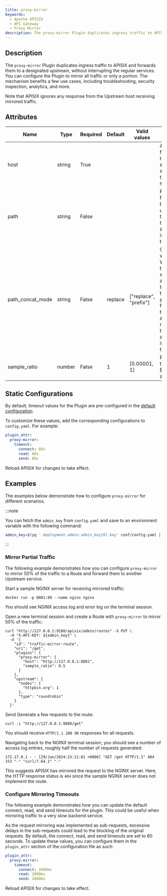 ```yaml
---
title: proxy-mirror
keywords:
  - Apache APISIX
  - API Gateway
  - Proxy Mirror
description: The proxy-mirror Plugin duplicates ingress traffic to APISIX and forwards them to a designated Upstream without interrupting the regular services.
---
```


<!--
#
# Licensed to the Apache Software Foundation (ASF) under one or more
# contributor license agreements.  See the NOTICE file distributed with
# this work for additional information regarding copyright ownership.
# The ASF licenses this file to You under the Apache License, Version 2.0
# (the "License"); you may not use this file except in compliance with
# the License.  You may obtain a copy of the License at
#
#     http://www.apache.org/licenses/LICENSE-2.0
#
# Unless required by applicable law or agreed to in writing, software
# distributed under the License is distributed on an "AS IS" BASIS,
# WITHOUT WARRANTIES OR CONDITIONS OF ANY KIND, either express or implied.
# See the License for the specific language governing permissions and
# limitations under the License.
#
-->

<head>
  <link rel="canonical" href="https://docs.api7.ai/hub/proxy-mirror" />
</head>

## Description

The `proxy-mirror` Plugin duplicates ingress traffic to APISIX and forwards them to a designated upstream, without interrupting the regular services. You can configure the Plugin to mirror all traffic or only a portion. The mechanism benefits a few use cases, including troubleshooting, security inspection, analytics, and more.

Note that APISIX ignores any response from the Upstream host receiving mirrored traffic.

## Attributes

| Name         | Type   | Required | Default | Valid values | Description                                                                                                               |
|--------------|--------|----------|---------|--------------|---------------------------------------------------------------------------------------------------------------------------|
| host         | string | True     |         |              | Address of the host to forward the mirrored traffic to. The address should contain the scheme but without the path, such as `http://127.0.0.1:8081`.  |
| path         | string | False    |         |              | Path of the host to forward the mirrored traffic to. If unspecified, default to the current URI path of the route. Not applicable if the Plugin is mirroring gRPC traffic.    |
| path_concat_mode | string | False   |   replace     | ["replace", "prefix"]       | Concatenation mode when `path` is specified. When set to `replace`, the configured `path` would be directly used as the path of the host to forward the mirrored traffic to. When set to `prefix`, the path to forward to would be the configured `path`, appended by the requested URI path of the route. Not applicable if the Plugin is mirroring gRPC traffic.  |
| sample_ratio | number | False    | 1       | [0.00001, 1] |  Ratio of the requests that will be mirrored. By default, all traffic are mirrored.                         |

## Static Configurations

By default, timeout values for the Plugin are pre-configured in the [default configuration](https://github.com/apache/apisix/blob/master/apisix/cli/config.lua).

To customize these values, add the corresponding configurations to `config.yaml`. For example:

```yaml
plugin_attr:
  proxy-mirror:
    timeout:
      connect: 60s
      read: 60s
      send: 60s
```

Reload APISIX for changes to take effect.

## Examples

The examples below demonstrate how to configure `proxy-mirror` for different scenarios.

:::note

You can fetch the `admin_key` from `config.yaml` and save to an environment variable with the following command:

```bash
admin_key=$(yq '.deployment.admin.admin_key[0].key' conf/config.yaml | sed 's/"//g')
```

:::

### Mirror Partial Traffic

The following example demonstrates how you can configure `proxy-mirror` to mirror 50% of the traffic to a Route and forward them to another Upstream service.

Start a sample NGINX server for receiving mirrored traffic:

```shell
docker run -p 8081:80 --name nginx nginx
```

You should see NGINX access log and error log on the terminal session.

Open a new terminal session and create a Route with `proxy-mirror` to mirror 50% of the traffic:

```shell
curl "http://127.0.0.1:9180/apisix/admin/routes" -X PUT \
  -H "X-API-KEY: ${admin_key}" \
  -d '{
    "id": "traffic-mirror-route",
    "uri": "/get",
    "plugins": {
      "proxy-mirror": {
        "host": "http://127.0.0.1:8081",
        "sample_ratio": 0.5
      }
    },
    "upstream": {
      "nodes": {
        "httpbin.org": 1
      },
      "type": "roundrobin"
    }
  }'
```

Send Generate a few requests to the route:

```shell
curl -i "http://127.0.0.1:9080/get"
```

You should receive `HTTP/1.1 200 OK` responses for all requests.

Navigating back to the NGINX terminal session, you should see a number of access log entries, roughly half the number of requests generated:

```text
172.17.0.1 - - [29/Jan/2024:23:11:01 +0000] "GET /get HTTP/1.1" 404 153 "-" "curl/7.64.1" "-"
```

This suggests APISIX has mirrored the request to the NGINX server. Here, the HTTP response status is `404` since the sample NGINX server does not implement the route.

### Configure Mirroring Timeouts

The following example demonstrates how you can update the default connect, read, and send timeouts for the plugin. This could be useful when mirroring traffic to a very slow backend service.

As the request mirroring was implemented as sub-requests, excessive delays in the sub-requests could lead to the blocking of the original requests. By default, the connect, read, and send timeouts are set to 60 seconds. To update these values, you can configure them in the `plugin_attr` section of the configuration file as such:

```yaml title="conf/config.yaml"
plugin_attr:
  proxy-mirror:
    timeout:
      connect: 2000ms
      read: 2000ms
      send: 2000ms
```

Reload APISIX for changes to take effect.
